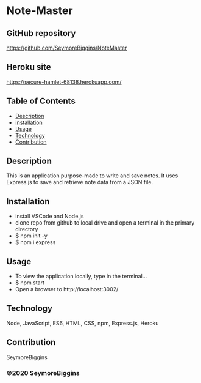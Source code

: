 # Note-Master

## GitHub repository
https://github.com/SeymoreBiggins/NoteMaster

## Heroku site
https://secure-hamlet-68138.herokuapp.com/

## Table of Contents
* [Description](#description)
* [installation](#installation)
* [Usage](#usage)
* [Technology](#technology)
* [Contribution](#contribution)

## Description
This is an application purpose-made to write and save notes. It uses Express.js to save and retrieve note data from a JSON file.

## Installation
- install VSCode and Node.js
- clone repo from github to local drive and open a terminal in the primary directory
- $ npm init -y
- $ npm i express

## Usage
- To view the application locally, type in the terminal...
- $ npm start
- Open a browser to http://localhost:3002/

## Technology
Node, JavaScript, ES6, HTML, CSS, npm, Express.js, Heroku

## Contribution
SeymoreBiggins

### ©️2020 SeymoreBiggins
